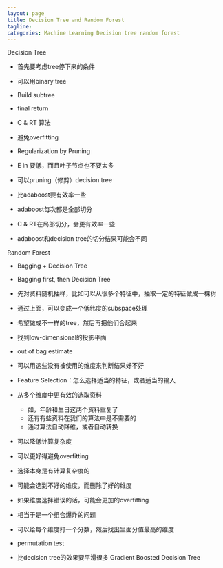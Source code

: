 ```yaml
---
layout: page
title: Decision Tree and Random Forest
tagline: 
categories: Machine Learning Decision tree random forest
---
```


Decision Tree

- 首先要考虑tree停下来的条件
- 可以用binary tree
- Build subtree
- final return
- C & RT 算法

- 避免overfitting
- Regularization by Pruning
- E in 要低，而且叶子节点也不要太多
- 可以pruning（修剪）decision tree

- 比adaboost要有效率一些
- adaboost每次都是全部切分
- C & RT在局部切分，会更有效率一些
- adaboost和decision tree的切分结果可能会不同

Random Forest

- Bagging + Decision Tree
- Bagging first, then Decision Tree

- 先对资料随机抽样，比如可以从很多个特征中，抽取一定的特征做成一棵树
- 通过上面，可以变成一个低纬度的subspace处理
- 希望做成不一样的tree，然后再把他们合起来
- 找到low-dimensional的投影平面

- out of bag estimate
- 可以用这些没有被使用的维度来判断结果好不好

- Feature Selection：怎么选择适当的特征，或者适当的输入
- 从多个维度中更有效的选取资料
    + 如，年龄和生日这两个资料重复了
    + 还有有些资料在我们的算法中是不需要的
    + 通过算法自动降维，或者自动转换

- 可以降低计算复杂度
- 可以更好得避免overfitting

- 选择本身是有计算复杂度的
- 可能会选到不好的维度，而删除了好的维度
- 如果维度选择错误的话，可能会更加的overfitting

- 相当于是一个组合爆炸的问题
- 可以给每个维度打一个分数，然后找出里面分值最高的维度
- permutation test

- 比decision tree的效果要平滑很多
Gradient Boosted Decision Tree
